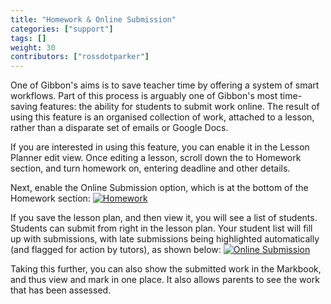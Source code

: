 ```yaml
---
title: "Homework & Online Submission"
categories: ["support"]
tags: []
weight: 30
contributors: ["rossdotparker"]
---
```


One of Gibbon's aims is to save teacher time by offering a system of smart workflows. Part of this process is arguably one of Gibbon's most time-saving features: the ability for students to submit work online. The result of using this feature is an organised collection of work, attached to a lesson, rather than a disparate set of emails or Google Docs.

If you are interested in using this feature, you can enable it in the Lesson Planner edit view. Once editing a lesson, scroll down the to Homework section, and turn homework on, entering deadline and other details.

Next, enable the Online Submission option, which is at the bottom of the Homework section: [![Homework](/wp/2015/11/Homework-1024x911.png)](/wp/2015/11/Homework.png)

If you save the lesson plan, and then view it, you will see a list of students. Students can submit from right in the lesson plan. Your student list will fill up with submissions, with late submissions being highlighted automatically (and flagged for action by tutors), as shown below: [![Online Submission](/wp/2015/11/Online-Submission-1024x338.png)](/wp/2015/11/Online-Submission.png)

Taking this further, you can also show the submitted work in the Markbook, and thus view and mark in one place. It also allows parents to see the work that has been assessed.
